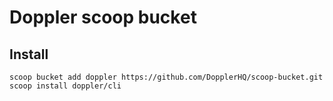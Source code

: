 # Doppler scoop bucket

## Install

```
scoop bucket add doppler https://github.com/DopplerHQ/scoop-bucket.git
scoop install doppler/cli
```
